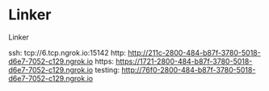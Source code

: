 # Linker
Linker

ssh: tcp://6.tcp.ngrok.io:15142 
http: http://211c-2800-484-b87f-3780-5018-d6e7-7052-c129.ngrok.io 
https: https://1721-2800-484-b87f-3780-5018-d6e7-7052-c129.ngrok.io 
testing: http://76f0-2800-484-b87f-3780-5018-d6e7-7052-c129.ngrok.io 